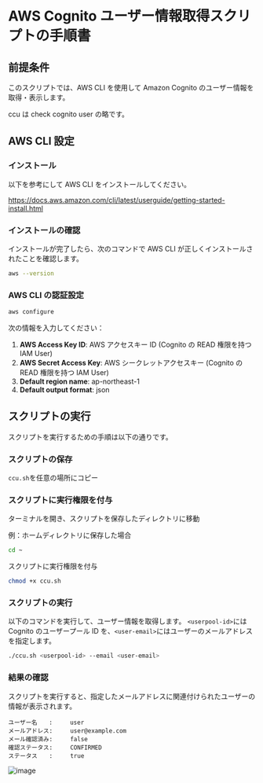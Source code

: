 # AWS Cognito ユーザー情報取得スクリプトの手順書

## 前提条件

このスクリプトでは、AWS CLI を使用して Amazon Cognito のユーザー情報を取得・表示します。

ccu は check cognito user の略です。

## AWS CLI 設定

### インストール

以下を参考にして AWS CLI をインストールしてください。

https://docs.aws.amazon.com/cli/latest/userguide/getting-started-install.html

### インストールの確認

インストールが完了したら、次のコマンドで AWS CLI が正しくインストールされたことを確認します。

```bash
aws --version
```

### AWS CLI の認証設定

```bash
aws configure
```

次の情報を入力してください：

1. **AWS Access Key ID**: AWS アクセスキー ID (Cognito の READ 権限を持つ IAM User)
2. **AWS Secret Access Key**: AWS シークレットアクセスキー (Cognito の READ 権限を持つ IAM User)
3. **Default region name**: ap-northeast-1
4. **Default output format**: json

## スクリプトの実行

スクリプトを実行するための手順は以下の通りです。

### スクリプトの保存

`ccu.sh`を任意の場所にコピー

### スクリプトに実行権限を付与

ターミナルを開き、スクリプトを保存したディレクトリに移動

例：ホームディレクトリに保存した場合

```bash
cd ~
```

スクリプトに実行権限を付与

```bash
chmod +x ccu.sh
```

### スクリプトの実行

以下のコマンドを実行して、ユーザー情報を取得します。
`<userpool-id>`には Cognito のユーザープール ID を、`<user-email>`にはユーザーのメールアドレスを指定します。

```bash
./ccu.sh <userpool-id> --email <user-email>
```

### 結果の確認

スクリプトを実行すると、指定したメールアドレスに関連付けられたユーザーの情報が表示されます。

```
ユーザー名　　:     user
メールアドレス:     user@example.com
メール確認済み:     false
確認ステータス:     CONFIRMED
ステータス　　:     true
```

![image](https://github.com/user-attachments/assets/005c1b85-1e81-4773-9849-5c595c0b860f)

